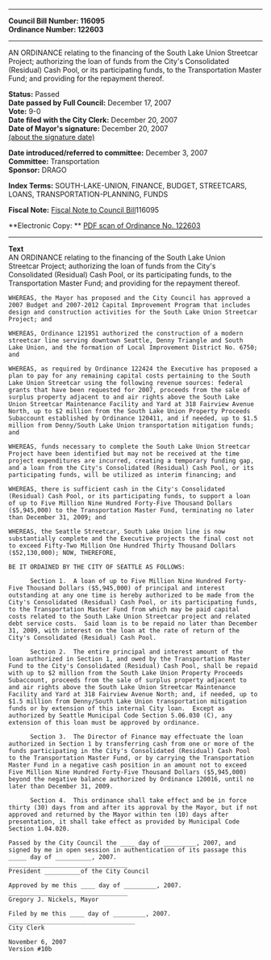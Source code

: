 * * * * *  
  
**Council Bill Number: [](#h0)[](#h2)116095**   
**Ordinance Number: 122603**  
  
* * * * *  
  
AN ORDINANCE relating to the financing of the South Lake Union Streetcar Project; authorizing the loan of funds from the City's Consolidated (Residual) Cash Pool, or its participating funds, to the Transportation Master Fund; and providing for the repayment thereof.  
  
**Status:** Passed   
**Date passed by Full Council:** December 17, 2007   
**Vote:** 9-0   
**Date filed with the City Clerk:** December 20, 2007   
**Date of Mayor's signature:** December 20, 2007   
[(about the signature date)](/~public/approvaldate.htm)   
  
  
**Date introduced/referred to committee:** December 3, 2007   
**Committee:** Transportation   
**Sponsor:** DRAGO   
  
**Index Terms:** SOUTH-LAKE-UNION, FINANCE, BUDGET, STREETCARS, LOANS, TRANSPORTATION-PLANNING, FUNDS  
  
**Fiscal Note:** [Fiscal Note to Council Bill](http://clerk.seattle.gov/~public/fnote/116095.htm)[](#h1)[](#h3)116095  
  
**Electronic Copy: ** [PDF scan of Ordinance No. 122603](/~archives/Ordinances/Ord_122603.pdf)  
  
* * * * *  
  
**Text**  
    AN ORDINANCE relating to the financing of the South Lake Union  
    Streetcar Project; authorizing the loan of funds from the City's  
    Consolidated (Residual) Cash Pool, or its participating funds, to the  
    Transportation Master Fund; and providing for the repayment thereof.  
  
    WHEREAS, the Mayor has proposed and the City Council has approved a  
    2007 Budget and 2007-2012 Capital Improvement Program that includes  
    design and construction activities for the South Lake Union Streetcar  
    Project; and  
  
    WHEREAS, Ordinance 121951 authorized the construction of a modern  
    streetcar line serving downtown Seattle, Denny Triangle and South  
    Lake Union, and the formation of Local Improvement District No. 6750;  
    and  
  
    WHEREAS, as required by Ordinance 122424 the Executive has proposed a  
    plan to pay for any remaining capital costs pertaining to the South  
    Lake Union Streetcar using the following revenue sources: federal  
    grants that have been requested for 2007, proceeds from the sale of  
    surplus property adjacent to and air rights above the South Lake  
    Union Streetcar Maintenance Facility and Yard at 318 Fairview Avenue  
    North, up to $2 million from the South Lake Union Property Proceeds  
    Subaccount established by Ordinance 120411, and if needed, up to $1.5  
    million from Denny/South Lake Union transportation mitigation funds;  
    and  
  
    WHEREAS, funds necessary to complete the South Lake Union Streetcar  
    Project have been identified but may not be received at the time  
    project expenditures are incurred, creating a temporary funding gap,  
    and a loan from the City's Consolidated (Residual) Cash Pool, or its  
    participating funds, will be utilized as interim financing; and  
  
    WHEREAS, there is sufficient cash in the City's Consolidated  
    (Residual) Cash Pool, or its participating funds, to support a loan  
    of up to Five Million Nine Hundred Forty-Five Thousand Dollars  
    ($5,945,000) to the Transportation Master Fund, terminating no later  
    than December 31, 2009; and  
  
    WHEREAS, the Seattle Streetcar, South Lake Union line is now  
    substantially complete and the Executive projects the final cost not  
    to exceed Fifty-Two Million One Hundred Thirty Thousand Dollars  
    ($52,130,000); NOW, THEREFORE,  
  
    BE IT ORDAINED BY THE CITY OF SEATTLE AS FOLLOWS:  
  
          Section 1.  A loan of up to Five Million Nine Hundred Forty-  
    Five Thousand Dollars ($5,945,000) of principal and interest  
    outstanding at any one time is hereby authorized to be made from the  
    City's Consolidated (Residual) Cash Pool, or its participating funds,  
    to the Transportation Master Fund from which may be paid capital  
    costs related to the South Lake Union Streetcar project and related  
    debt service costs.  Said loan is to be repaid no later than December  
    31, 2009, with interest on the loan at the rate of return of the  
    City's Consolidated (Residual) Cash Pool.  
  
          Section 2.  The entire principal and interest amount of the  
    loan authorized in Section 1, and owed by the Transportation Master  
    Fund to the City's Consolidated (Residual) Cash Pool, shall be repaid  
    with up to $2 million from the South Lake Union Property Proceeds  
    Subaccount, proceeds from the sale of surplus property adjacent to  
    and air rights above the South Lake Union Streetcar Maintenance  
    Facility and Yard at 318 Fairview Avenue North; and, if needed, up to  
    $1.5 million from Denny/South Lake Union transportation mitigation  
    funds or by extension of this internal City loan.  Except as  
    authorized by Seattle Municipal Code Section 5.06.030 (C), any  
    extension of this loan must be approved by ordinance.  
  
          Section 3.  The Director of Finance may effectuate the loan  
    authorized in Section 1 by transferring cash from one or more of the  
    funds participating in the City's Consolidated (Residual) Cash Pool  
    to the Transportation Master Fund, or by carrying the Transportation  
    Master Fund in a negative cash position in an amount not to exceed  
    Five Million Nine Hundred Forty-Five Thousand Dollars ($5,945,000)  
    beyond the negative balance authorized by Ordinance 120016, until no  
    later than December 31, 2009.  
  
          Section 4.  This ordinance shall take effect and be in force  
    thirty (30) days from and after its approval by the Mayor, but if not  
    approved and returned by the Mayor within ten (10) days after  
    presentation, it shall take effect as provided by Municipal Code  
    Section 1.04.020.  
  
    Passed by the City Council the ____ day of _________, 2007, and  
    signed by me in open session in authentication of its passage this  
    _____ day of __________, 2007.  
    _________________________________  
    President __________of the City Council  
  
    Approved by me this ____ day of _________, 2007.  
    _________________________________  
    Gregory J. Nickels, Mayor  
  
    Filed by me this ____ day of _________, 2007.  
    ___________________________________  
    City Clerk  
  
    November 6, 2007  
    Version #10b  
